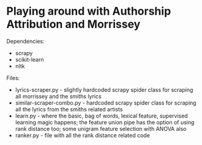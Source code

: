 Playing around with Authorship Attribution and Morrissey 
========================
Dependencies:
- scrapy 
- scikit-learn 
- nltk

Files:
- lyrics-scraper.py - slightly hardcoded scrapy spider class for scraping all morrissey and the smiths lyrics
- similar-scraper-combo.py - hardcoded scrapy spider class for scraping all the lyrics from the smiths related artists
- learn.py - where the basic, bag of words, lexical feature, supervised learning magic happens; the feature union pipe has the option of using rank distance too; some unigram feature selection with ANOVA also
- ranker.py - file with all the rank distance related code
